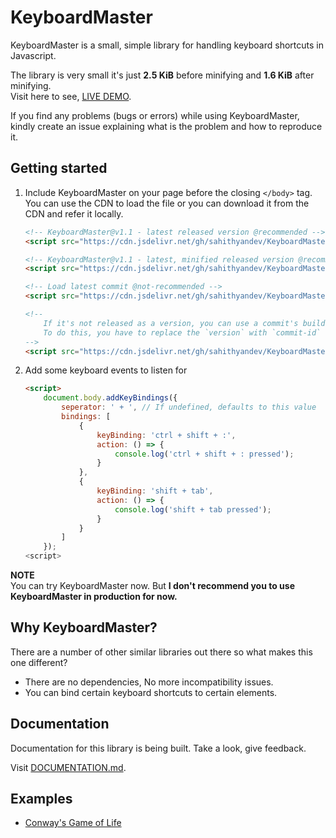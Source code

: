 # KeyboardMaster

KeyboardMaster is a small, simple library for handling keyboard shortcuts in Javascript.

The library is very small it's just **2.5 KiB** before minifying and **1.6 KiB** after minifying.  
Visit here to see, [LIVE DEMO](https://sahithyandev.github.io/KeyboardMaster/preview/).

If you find any problems (bugs or errors) while using KeyboardMaster, kindly create an issue explaining what is the problem and how to reproduce it.

<!-- It is around **2kb** minified and gzipped and **4.5kb** minified, has no external dependencies, and has been tested in the following browsers:

- Internet Explorer 6+
- Safari
- Firefox
- Chrome

It has support for `keypress`, `keydown`, and `keyup` events on specific keys, keyboard combinations, or key sequences. -->

## Getting started

1.  Include KeyboardMaster on your page before the closing `</body>` tag.   
    You can use the CDN to load the file or you can download it from the CDN and refer it locally.

    ```HTML    
    <!-- KeyboardMaster@v1.1 - latest released version @recommended -->
    <script src="https://cdn.jsdelivr.net/gh/sahithyandev/KeyboardMaster@v1.1/lib/index.js"></script>

    <!-- KeyboardMaster@v1.1 - latest, minified released version @recommended -->
    <script src="https://cdn.jsdelivr.net/gh/sahithyandev/KeyboardMaster@v1.1/lib/index.min.js"></script>

    <!-- Load latest commit @not-recommended -->
    <script src="https://cdn.jsdelivr.net/gh/sahithyandev/KeyboardMaster/lib/index.js"></script>

    <!--
        If it's not released as a version, you can use a commit's build version.
        To do this, you have to replace the `version` with `commit-id`
    -->
    <script src="https://cdn.jsdelivr.net/gh/sahithyandev/KeyboardMaster@7efa43d/lib/index.js"></script>
    ```

2.  Add some keyboard events to listen for

    ```html
    <script>
        document.body.addKeyBindings({
            seperator: ' + ', // If undefined, defaults to this value
            bindings: [
                {
                    keyBinding: 'ctrl + shift + :',
                    action: () => {
                        console.log('ctrl + shift + : pressed');
                    }
                },
                {
                    keyBinding: 'shift + tab',
                    action: () => {
                        console.log('shift + tab pressed');
                    }
                }
            ]
        });
    <script>
    ```

**NOTE**  
You can try KeyboardMaster now. But **I don't recommend you to use KeyboardMaster in production for now.**

<!--
## Why KeyboardMaster?

There are a number of other similar libraries out there so what makes this one different?

-   There are no external dependencies, no framework is required
-   You can programatically trigger key events with the `trigger()` method
- You are not limited to `keydown` events (You can specify `keypress`, `keydown`, or `keyup` or let KeyboardMaster choose for you).
- You can bind key events directly to special keys such as `?` or `*` without having to specify `shift+/` or `shift+8` which are not consistent across all keyboards
- It works with international keyboard layouts
- You can bind Gmail like key sequences in addition to regular keys and key combinations
- It works with the numeric keypad on your keyboard
- The code is well documented/commented -->

## Why KeyboardMaster?

There are a number of other similar libraries out there so what makes this one different?

-   There are no dependencies, No more incompatibility issues.
-   You can bind certain keyboard shortcuts to certain elements.

<!-- ## Developer Note

- KeyboardMaster extends the **HTMLElement** object with some methods. -->

## Documentation

Documentation for this library is being built. Take a look, give feedback.

Visit [DOCUMENTATION.md](./Documentation.md).

## Examples

* [Conway's Game of Life](https://sahithyandev.github.io/conways-game-of-life/)